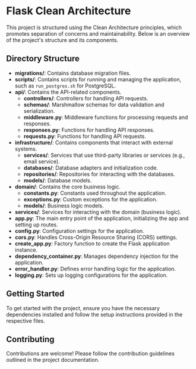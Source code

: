 # Flask Clean Architecture

This project is structured using the Clean Architecture principles, which promotes separation of concerns and maintainability. Below is an overview of the project's structure and its components.

## Directory Structure

- **migrations/**: Contains database migration files.
- **scripts/**: Contains scripts for running and managing the application, such as `run_postgres.sh` for PostgreSQL.
- **api/**: Contains the API-related components.
  - **controllers/**: Controllers for handling API requests.
  - **schemas/**: Marshmallow schemas for data validation and serialization.
  - **middleware.py**: Middleware functions for processing requests and responses.
  - **responses.py**: Functions for handling API responses.
  - **requests.py**: Functions for handling API requests.
- **infrastructure/**: Contains components that interact with external systems.
  - **services/**: Services that use third-party libraries or services (e.g., email service).
  - **databases/**: Database adapters and initialization code.
  - **repositories/**: Repositories for interacting with the databases.
  - **models/**: Database models.
- **domain/**: Contains the core business logic.
  - **constants.py**: Constants used throughout the application.
  - **exceptions.py**: Custom exceptions for the application.
  - **models/**: Business logic models.
- **services/**: Services for interacting with the domain (business logic).
- **app.py**: The main entry point of the application, initializing the app and setting up routes.
- **config.py**: Configuration settings for the application.
- **cors.py**: Handles Cross-Origin Resource Sharing (CORS) settings.
- **create_app.py**: Factory function to create the Flask application instance.
- **dependency_container.py**: Manages dependency injection for the application.
- **error_handler.py**: Defines error handling logic for the application.
- **logging.py**: Sets up logging configurations for the application.

## Getting Started

To get started with the project, ensure you have the necessary dependencies installed and follow the setup instructions provided in the respective files. 

## Contributing

Contributions are welcome! Please follow the contribution guidelines outlined in the project documentation.